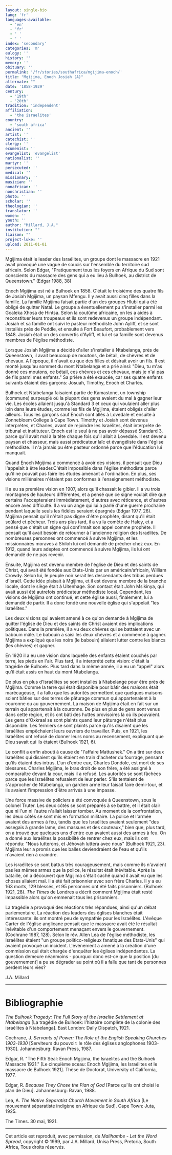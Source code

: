 ```yaml
---
layout: single-bio
lang: 'fr'
languages-available:
  - 'en'
  - 'fr'
  - ' '
  - ' '
index: 'secondary'
categories: 'm'
eulogy: ''
history: ''
memory: ''
obituary: ''
permalink: '/fr/stories/southafrica/mgijima-enoch/'
title: "Mgijima, Enoch Josiah (A)"
alternate: ""
date: '1858-1929'
century:
  - '19th'
  - '20th'
tradition: 'independent'
affiliation:
  - 'the israelites'
country:
  - 'south africa'
ancient: ''
artist: ''
catechist: ''
clergy: ''
ecumenist: ''
evangelist: 'evangelist'
nationalist: ''
martyr: ''
persecuted: ''
medical: ''
missionary: ''
musician: ''
nonafrican: ''
nonchristian: ''
photo: ''
scholar: ''
theologian: ''
translator: ''
women: ''
youth: ''
author: "Millard, J.A."
institution: ""
liaison: ""
project-luke: ''
upload: 2011-01-01
---
```




Mgijima était le leader des Israélites, un groupe dont le massacre en 1921 avait provoqué une vague de soucis sur l'ensemble du territoire sud africain. Selon Edgar, "Pratiquement tous les foyers en Afrique du Sud sont conscients du massacre des gens qui a eu lieu à Bulhoek, au district de Queenstown." (Edgar 1988, 38)

Enoch Mgijima est né à Bulhoek en 1858. C'était le troisième des quatre fils de Josiah Mgijima, un paysan Mfengu. Il y avait aussi cinq filles dans la famille. La famille Mgijima faisait partie d'un  des groupes Hlubi qui a été obligé de quitter Natal. Le groupe a éventuellement pu s'installer parmi les Gcaleka Xhosa de Hintsa. Selon la coutûme africaine, on les a aidés à reconstituer leurs troupeaux et ils sont redevenus un groupe indépendant. Josiah et sa famille ont suivi le pasteur méthodiste John Ayliff, et se sont installés près de Peddle, et ensuite à Fort Beaufort, probablement vers 1848. Josiah était un des convertis d'Ayliff, et lui et sa famille sont devenus membres de l'église méthodiste.

Lorsque Josiah Mgijima a décidé d'aller s'installer à Ntabelanga, près de Queenstown, il avait beaucoup de moutons, de bétail, de chèvres et de chevaux. A l'époque, il n'avait eu que des filles et désirait avoir un fils. Il est monté jusqu'au sommet du mont Ntabelanga et a prié ainsi: "Dieu, tu m'as donné ces moutons, ce bétail, ces chèvres et ces chevaux, mais je n'ai pas de fils parmi mes enfants." Sa prière a été exaucée, car ses quatre enfants suivants étaient des garçons: Josuah, Timothy, Enoch et Charles.

Bulhoek et Ntabelanga faisaient partie de Kamastone, un township (commune) surpeuplé où la plupart des gens avaient du mal à gagner leur vie. Les écoles allaient jusqu'à Standard 3 et ceux qui voulaient aller plus loin dans leurs études, comme les fils de Mgijima, étaient obligés d'aller ailleurs. Tous les garçons sauf Enoch sont allés à Lovedale et ensuite à Zonnebloem College à Cape Town. Timothy et Josiah sont devenus interprètes, et Charles, avant de rejoindre les Israélites, était interprète de tribunal et instituteur. Enoch est le seul à ne pas avoir dépassé Standard 3, parce qu'il avait mal à la tête chaque fois qu'il allait à Lovedale. Il est devenu paysan et chasseur, mais aussi prédicateur laïc et évangéliste dans l'église méthodiste. Il n'a jamais pu être pasteur ordonné parce que l'éducation lui manquait.

Quand Enoch Mgijima a commencé à avoir des visions, il pensait que Dieu l'appelait à être leader.C'était impossible dans l'église méthodiste parce qu'il ne pouvait pas faire les études amenant à l'ordination. En plus, ses visions millénaires n'étaient pas conformes à l'enseignement méthodiste.

Il a eu sa première vision en 1907, alors qu'il chassait le gibier. Il a vu trois montagnes de hauteurs différentes, et a pensé que ce signe voulait dire que certains l'accepteraient immédiatement, d'autres avec réticence, et d'autres encore avec difficulté. Il a vu un ange qui lui a parlé d'une guerre prochaine pendant laquelle seuls les fidèles seraient épargnés (Edgar 1977, 26). Mgijima pensait qu'il n'était pas digne d'être prophète, disant qu'il était soûlard et pêcheur. Trois ans plus tard, il a vu la comète de Haley, et a pensé que c'était un signe qui confirmait son appel comme prophète. Il pensait qu'il avait besoin de retourner à l'ancienne religion des Israélites. De nombreuses personnes ont commencé à suivre Mgijima, et les missionnaires moraves à Shiloh lui ont demandé de prêcher chez eux. En 1912, quand leurs adeptes ont commencé à suivre Mgijima, ils lui ont demandé de ne pas revenir.

Ensuite, Mgijima est devenu membre de l'église de Dieu et des saints de Christ, qui avait été fondée aux Etats-Unis par un américain/africain, William Crowdy. Selon lui, le peuple noir serait les descendants des tribus perdues d'Israël. Cette idée plaisait à Mgijima, et il est devenu membre de la branche locale, dont le siège était à Uitenhage. Son contact était John Msikinya, qui avait aussi été autrefois prédicateur méthodiste local. Cependant, les visions de Mgijima ont continué, et cette église aussi, finalement, lui a demandé de partir. Il a donc fondé une nouvelle église qui s'appelait "les Israélites."

Les deux visions qui avaient amené à ce qu'on demande à Mgijima de quitter l'église de Dieu et des saints de Christ avaient des implications politiques. Dans la première, il a vu deux chèvres qui se battaient avec un babouin mâle. Le babouin a saisi les deux chèvres et a commencé à gagner. Mgijima a expliqué que les noirs (le babouin) allaient lutter contre les blancs (les chèvres) et gagner.

En 1920 il a eu une vision dans laquelle des enfants étaient couchés par terre, les pieds en l'air. Plus tard, il a interprété cette vision: c'était la tragédie de Bulhoek. Plus tard dans la même année, il a eu un "appel" alors qu'il était assis en haut du mont Ntabelanga.

De plus en plus d'Israélites se sont installés à Ntabelange pour être près de Mgijima. Comme la terre qui était disponible pour bâtir des maisons était marécageuse, il a fallu que les autorités permettent que quelques maisons soient bâties sur des terres de pâturage commun qui appartenaient à la couronne ou au gouvernement. La maison de Mgijima était en fait sur un terrain qui appartenait à la couronne. De plus en plus de gens sont venus dans cette région, et ils ont bâti des huttes provisoires là où ils pouvaient. Les gens d'Oxkraal se sont plaints quand leur pâturage n'était plus disponible. Les fermiers se sont plaints parce qu'ils disaient que les Israélites empêchaient leurs ouvriers de travailler. Puis, en 1921, les Israélites ont refusé de donner leurs noms au recensement, expliquant que Dieu savait qui ils étaient (Bulhoek 1921, 6).

Le conflit a enfin abouti à cause de "l'affaire Mattushek." On a tiré sur deux Israélites qui disaient qu'ils étaient en train d'acheter du fourrage, pensant qu'ils étaient des intrus. L'un d'entre eux, Charles Dondole, est mort de ses blessures. Charles Mgijima, le bras droit de son frère, a été assigné à comparaître devant la cour, mais il a refusé. Les autorités se sont fâchées parce que les Israélites refusaient de leur parler. S'ils tentaient de s'approcher de Ntabelanga, un gardien armé leur faisait faire demi-tour, et ils avaient l'impression d'être arrivés à une impasse.

Une force massive de policiers a été convoquée à Queenstown, sous le colonel Truter. Les deux côtés se sont préparés à se battre, et il était clair que ni l'un ni l'autre n'allait laisser tomber. Au moment de la confrontation, les deux côtés se sont mis en formation militaire. La police et l'armée avaient des armes à feu, tandis que les Israélites avaient seulement "des assegais à grande lame, des massues et des couteaux," bien que, plus tard, on a trouvé que quelques uns d'entre eux avaient aussi des armes à feu. On a donné aux Israélites la possibilité de rentrer chez eux, mais ils ont répondu: "Nous lutterons, et Jéhovah luttera avec nous" (Bulhoek 1921, 23). Mgijima leur a promis que les balles deviendraient de l'eau et qu'ils n'avaient rien à craindre.

Les israélites se sont battus très courageusement, mais comme ils n'avaient pas les mêmes armes que la police, le résultat était inévitable. Après la bataille, on a découvert que Mgijima s'était caché quand il avait vu que les choses allaient mal. Il a été fait prisonnier avec son frère Charles. Il y a eu 163 morts, 129 blessés, et 95 personnes ont été faits prisonniers. (Bulhoek 1921, 28). *The Times* de Londres a décrit comment Mgijima était resté impassible alors qu'on emmenait tous les prisonniers.

La tragédie a provoqué des réactions très répandues, ainsi qu'un débat parlementaire. La réaction des leaders des églises blanches était intéressante: ils ont montré peu de sympathie pour les Israélites. L'évêque Carter de l'église anglicane pensait que le massacre avait été le résultat inévitable d'un comportement menaçant envers le gouvernement. (Cochrane 1987, 128). Selon le rév. Allen Lea de l'église méthodiste, les Israélites étaient "un groupe politico-religieux fanatique des Etats-Unis" qui avaient provoqué un incident. L'événement a amené à la création d'une commission qui était chargée d'enquêter les églises indépendantes. La question demeure néanmoins - pourquoi donc est-ce que la position [du gouvernement] a pu se dégrader au point où il a fallu que tant de personnes perdent leurs vies?

J.A. Millard

---

# Bibliographie

*The Bulhoek Tragedy: The Full Story of the Israelite Settlement at Ntabelanga* [La tragédie de Bulhoek: l'histoire complète de la colonie des israélites à Ntabelanga]. East London: Daily Dispatch, 1921.

Cochrane, J. *Servants of Power: The Role of the English Speaking Churches 1903-1930* [Serviteurs du pouvoir: le rôle des églises anglophones 1903-1930]. Johannesburg: Ravan Press, 1987.

Edgar, R. "The Fifth Seal: Enoch Mgijima, the Israelites and the Bulhoek Massacre 1921." [Le cinquième sceau: Enoch Mgijima, les Israélites et le massacre de Bulhoek 1921]. Thèse de Doctorat, University of California, 1977.

Edgar, R. *Because They Chose the Plan of God* [Parce qu'ils ont choisi le plan de Dieu]. Johannesburg: Ravan, 1988.

Lea, A. *The Native Separatist Church Movement in South Africa* [Le mouvement séparatiste indigène en Afrique du Sud]. Cape Town: Juta, 1925.

The Times. 30 mai, 1921.

---

Cet article est reproduit, avec permission, de *Malihambe - Let the Word Spread*, copyright © 1999, par J.A. Millard, Unisa Press, Pretoria, South Africa, Tous droits réservés.
